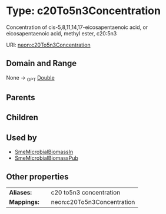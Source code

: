 
# Type: c20To5n3Concentration


Concentration of cis-5,8,11,14,17-eicosapentaenoic acid, or eicosapentaenoic acid, methyl ester, c20:5n3

URI: [neon:c20To5n3Concentration](https://data.neonscience.org/c20To5n3Concentration)


## Domain and Range

None ->  <sub>OPT</sub> [Double](types/Double.md)

## Parents


## Children


## Used by

 * [SmeMicrobialBiomassIn](SmeMicrobialBiomassIn.md)
 * [SmeMicrobialBiomassPub](SmeMicrobialBiomassPub.md)

## Other properties

|  |  |  |
| --- | --- | --- |
| **Aliases:** | | c20 to5n3 concentration |
| **Mappings:** | | neon:c20To5n3Concentration |

